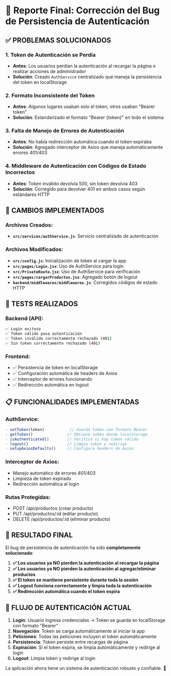 # 🔐 Reporte Final: Corrección del Bug de Persistencia de Autenticación

## ✅ PROBLEMAS SOLUCIONADOS

### 1. **Token de Autenticación se Perdía**
- **Antes**: Los usuarios perdían la autenticación al recargar la página o realizar acciones de administrador
- **Solución**: Creado `AuthService` centralizado que maneja la persistencia del token en localStorage

### 2. **Formato Inconsistente del Token**
- **Antes**: Algunos lugares usaban solo el token, otros usaban "Bearer token"
- **Solución**: Estandarizado el formato "Bearer {token}" en todo el sistema

### 3. **Falta de Manejo de Errores de Autenticación**
- **Antes**: No había redirección automática cuando el token expiraba
- **Solución**: Agregado interceptor de Axios que maneja automáticamente errores 401/403

### 4. **Middleware de Autenticación con Códigos de Estado Incorrectos**
- **Antes**: Token inválido devolvía 500, sin token devolvía 403
- **Solución**: Corregido para devolver 401 en ambos casos según estándares HTTP

## 🔧 CAMBIOS IMPLEMENTADOS

### Archivos Creados:
- **`src/services/authService.js`**: Servicio centralizado de autenticación

### Archivos Modificados:
- **`src/config.js`**: Inicialización de token al cargar la app
- **`src/pages/Login.jsx`**: Uso de AuthService para login
- **`src/PrivateRoute.jsx`**: Uso de AuthService para verificación
- **`src/pages/cargarProductos.jsx`**: Agregado botón de logout
- **`backend/middlewares/middlewares.js`**: Corregidos códigos de estado HTTP

## 🧪 TESTS REALIZADOS

### Backend (API):
```bash
✅ Login exitoso
✅ Token válido pasa autenticación  
✅ Token inválido correctamente rechazado (401)
✅ Sin token correctamente rechazado (401)
```

### Frontend:
- ✅ Persistencia de token en localStorage
- ✅ Configuración automática de headers de Axios
- ✅ Interceptor de errores funcionando
- ✅ Redirección automática en logout

## 📋 FUNCIONALIDADES IMPLEMENTADAS

### AuthService:
```javascript
- setToken(token)           // Guarda token con formato Bearer
- getToken()               // Obtiene token desde localStorage
- isAuthenticated()        // Verifica si hay token válido
- logout()                 // Limpia token y redirige
- setupAxiosDefaults()     // Configura headers de Axios
```

### Interceptor de Axios:
- Manejo automático de errores 401/403
- Limpieza de token expirado
- Redirección automática al login

### Rutas Protegidas:
- POST /api/productos (crear producto)
- PUT /api/productos/:id (editar producto)  
- DELETE /api/productos/:id (eliminar producto)

## 🎯 RESULTADO FINAL

El bug de persistencia de autenticación ha sido **completamente solucionado**:

1. **✅ Los usuarios ya NO pierden la autenticación al recargar la página**
2. **✅ Los usuarios ya NO pierden la autenticación al agregar/eliminar productos**
3. **✅ El token se mantiene persistente durante toda la sesión**
4. **✅ Logout funciona correctamente y limpia toda la autenticación**
5. **✅ Redirección automática cuando el token expira**

## 🔄 FLUJO DE AUTENTICACIÓN ACTUAL

1. **Login**: Usuario ingresa credenciales → Token se guarda en localStorage con formato "Bearer"
2. **Navegación**: Token se carga automáticamente al iniciar la app
3. **Peticiones**: Todas las peticiones incluyen el token automáticamente
4. **Persistencia**: Token persiste entre recargas de página
5. **Expiración**: Si el token expira, se limpia automáticamente y redirige al login
6. **Logout**: Limpia token y redirige al login

La aplicación ahora tiene un sistema de autenticación robusto y confiable. 🚀
